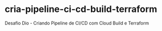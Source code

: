 # cria-pipeline-ci-cd-build-terraform
Desafio Dio - Criando Pipeline de CI/CD com Cloud Build e Terraform
